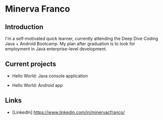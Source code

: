  # Minerva Franco
    
 ## Introduction
    
 I'm a self-motivated quick learner, currently attending the Deep Dive Coding 
 Java + Android Bootcamp. My plan after graduation is to look for employment 
 in Java enterprise-level development.

 ## Current projects

 * Hello World: Java console application
      
 * Hello World: Android app

 ## Links

  * [LinkedIn] https://www.linkedin.com/in/minervacfranco/
  